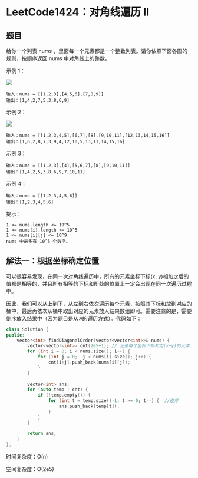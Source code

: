 # LeetCode1424：对角线遍历 II

## 题目

给你一个列表 nums ，里面每一个元素都是一个整数列表。请你依照下面各图的规则，按顺序返回 nums 中对角线上的整数。


示例 1：

<img src='https://assets.leetcode-cn.com/aliyun-lc-upload/uploads/2020/04/23/sample_1_1784.png'>


```
输入：nums = [[1,2,3],[4,5,6],[7,8,9]]
输出：[1,4,2,7,5,3,8,6,9]
```
示例 2：

<img src='https://assets.leetcode-cn.com/aliyun-lc-upload/uploads/2020/04/23/sample_2_1784.png'>

```
输入：nums = [[1,2,3,4,5],[6,7],[8],[9,10,11],[12,13,14,15,16]]
输出：[1,6,2,8,7,3,9,4,12,10,5,13,11,14,15,16]
```
示例 3：
```
输入：nums = [[1,2,3],[4],[5,6,7],[8],[9,10,11]]
输出：[1,4,2,5,3,8,6,9,7,10,11]
```
示例 4：
```
输入：nums = [[1,2,3,4,5,6]]
输出：[1,2,3,4,5,6]
```

提示：
```
1 <= nums.length <= 10^5
1 <= nums[i].length <= 10^5
1 <= nums[i][j] <= 10^9
nums 中最多有 10^5 个数字。
```

## 解法一：根据坐标确定位置

可以很容易发现，在同一次对角线遍历中，所有的元素坐标下标(x, y)相加之后的值都是相等的，并且所有相等的下标和所处的位置上一定会出现在同一次遍历过程中。

因此，我们可以从上到下，从左到右依次遍历每个元素，按照其下标和放到对应的桶中，最后再依次从桶中取出对应的元素放入结果数组即可。需要注意的是，需要倒序放入结果中（因为题目是从↗的遍历方式）。代码如下：

```cpp
class Solution {
public:
    vector<int> findDiagonalOrder(vector<vector<int>>& nums) {
        vector<vector<int>> cnt(2e5+1); // 记录每个坐标下标和为(x+y)的元素
        for (int i = 0; i < nums.size(); i++) {
            for (int j = 0;  j < nums[i].size(); j++) {
                cnt[i+j].push_back(nums[i][j]);
            }
        }
        
        vector<int> ans;
        for (auto temp : cnt) {
            if (!temp.empty()) {
                for (int t = temp.size()-1; t >= 0; t--) {  //逆序
                    ans.push_back(temp[t]);
                }
            }
        }
        
        return ans;
    }
};
```

时间复杂度：O(n)

空间复杂度：O(2e5)
